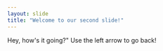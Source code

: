 ```yaml
---
layout: slide
title: "Welcome to our second slide!"
---
```

Hey, how's it going?"
Use the left arrow to go back!
